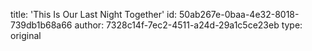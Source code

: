 title: 'This Is Our Last Night Together'
id: 50ab267e-0baa-4e32-8018-739db1b68a66
author: 7328c14f-7ec2-4511-a24d-29a1c5ce23eb
type: original
